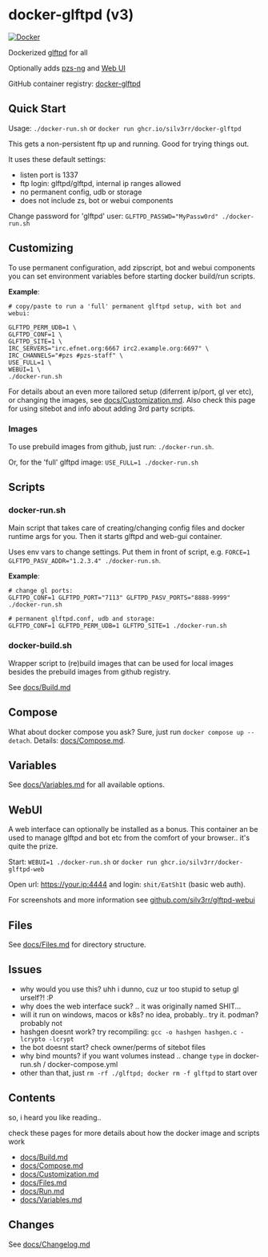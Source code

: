 # docker-glftpd (v3)

[![Docker](https://github.com/silv3rr/docker-glftpd/actions/workflows/docker.yml/badge.svg)](https://github.com/silv3rr/docker-glftpd/actions/workflows/docker.yml)

Dockerized [glftpd](https://glftpd.io) for all

Optionally adds [pzs-ng](https://pzs-ng.eu) and [Web UI](#WebUI)

GitHub container registry: [docker-glftpd](https://github.com/users/silv3rr/packages/container/package/docker-glftpd)

## Quick Start

Usage: `./docker-run.sh` or `docker run ghcr.io/silv3rr/docker-glftpd`

This gets a non-persistent ftp up and running. Good for trying things out.

It uses these default settings:

- listen port is 1337
- ftp login: glftpd/glftpd, internal ip ranges allowed
- no permanent config, udb or storage
- does not include zs, bot or webui components

Change password for 'glftpd' user: `GLFTPD_PASSWD="MyPassw0rd" ./docker-run.sh`

## Customizing

To use permanent configuration, add zipscript, bot and webui components you can set environment variables before starting docker build/run scripts.

**Example**:

```
# copy/paste to run a 'full' permanent glftpd setup, with bot and webui:

GLFTPD_PERM_UDB=1 \
GLFTPD_CONF=1 \
GLFTPD_SITE=1 \
IRC_SERVERS="irc.efnet.org:6667 irc2.example.org:6697" \
IRC_CHANNELS="#pzs #pzs-staff" \
USE_FULL=1 \
WEBUI=1 \
./docker-run.sh
```

For details about an even more tailored setup (diferrent ip/port, gl ver etc), or changing the images, see [docs/Customization.md](docs/Customization.md). Also check this page for using sitebot and info about adding 3rd party scripts.

### Images

To use prebuild images from github, just run: `./docker-run.sh`.

Or, for the 'full' glftpd image: `USE_FULL=1 ./docker-run.sh`

## Scripts

### docker-run.sh

Main script that takes care of creating/changing config files and docker runtime args for you. Then it starts glftpd and web-gui container.

Uses env vars to change settings. Put them in front of script, e.g.
`FORCE=1 GLFTPD_PASV_ADDR="1.2.3.4" ./docker-run.sh`.

**Example**:

```
# change gl ports:
GLFTPD_CONF=1 GLFTPD_PORT="7113" GLFTPD_PASV_PORTS="8888-9999" ./docker-run.sh

# permanent glftpd.conf, udb and storage:
GLFTPD_CONF=1 GLFTPD_PERM_UDB=1 GLFTPD_SITE=1 ./docker-run.sh
```

### docker-build.sh

Wrapper script to (re)build images that can be used for local images besides the prebuild images from github registry.

See [docs/Build.md](docs/Build.md)

## Compose

What about docker compose you ask? Sure, just run `docker compose up --detach`. Details: [docs/Compose.md](docs/Compose.md).

## Variables

See [docs/Variables.md](docs/Variables.md) for all available options.

## WebUI

A web interface can optionally be installed as a bonus. This container an be used to manage glftpd and bot etc from the comfort of your browser.. it's quite the prize.

Start: `WEBUI=1 ./docker-run.sh` or `docker run ghcr.io/silv3rr/docker-glftpd-web`

Open url: https://your.ip:4444 and login: `shit/EatSh1t`  (basic web auth).

For screenshots and more information see [github.com/silv3rr/glftpd-webui](https://github.com/silv3rr/glftpd-webui)

## Files

See [docs/Files.md](docs/Files.md) for directory structure.

## Issues

- why would you use this? uhh i dunno, cuz ur too stupid to setup gl urself?! :P
- why does the web interface suck? .. it was originally named SHIT...
- will it run on windows, macos or k8s? no idea, probably.. try it. podman? probably not
- hashgen doesnt work? try recompiling: `gcc -o hashgen hashgen.c -lcrypto -lcrypt`
- the bot doesnt start? check owner/perms of sitebot files
- why bind mounts? if you want volumes instead .. change `type` in docker-run.sh / docker-compose.yml
- other than that, just `rm -rf ./glftpd; docker rm -f glftpd` to start over

## Contents

so, i heard you like reading..

check these pages for more details about how the docker image and scripts work

- [docs/Build.md](docs/Build.md)
- [docs/Compose.md](docs/Compose.md)
- [docs/Customization.md](docs/Customization.md)
- [docs/Files.md](docs/Files.md)
- [docs/Run.md](docs/Run.md)
- [docs/Variables.md](docs/Variables.md)

## Changes

See [docs/Changelog.md](docs/Changelog.md)
